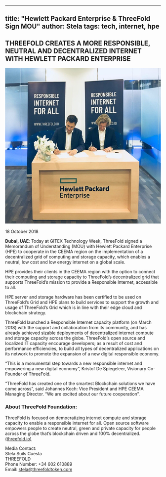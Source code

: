 
---
title: "Hewlett Packard Enterprise & ThreeFold Sign MOU"
author: Stela
tags: tech, internet, hpe
---


## THREEFOLD CREATES A MORE RESPONSIBLE, NEUTRAL AND DECENTRALIZED INTERNET WITH HEWLETT PACKARD ENTERPRISE

![Logo](../assets/images/mou.jpg)

18 October 2018

**Dubai, UAE**: Today at GITEX Technology Week, ThreeFold signed a Memorandum of Understanding (MOU) with Hewlett Packard Enterprise (HPE) to cooperate in the CEEMA region on the implementation of a decentralized grid of computing and storage capacity, which enables a neutral, low cost and low energy internet on a global scale. 

HPE provides their clients in the CEEMA region with the option to connect their computing and storage capacity to ThreeFold’s decentralized grid that supports ThreeFold’s mission to provide a Responsible Internet, accessible to all.

HPE server and storage hardware has been certified to be used on ThreeFold’s Grid and HPE plans to build services to support the growth and usage of ThreeFold’s Grid which is in line with their edge cloud and blockchain strategy.

ThreeFold launched a Responsible Internet capacity platform (on March 2018) with the support and collaboration from its community, and has already achieved sizable deployments of decentralized internet compute and storage capacity across the globe. ThreeFold’s open source and localized IT capacity encourage developers; as a result of cost and performance efficiencies, to build all types of decentralized applications on its network to promote the expansion of a new digital responsible economy. 

“This is a monumental step towards a new responsible internet and empowering a new digital economy“, Kristof De Spiegeleer, Visionary Co-Founder of ThreeFold.

 “ThreeFold has created one of the smartest Blockchain solutions we have come across”, said Johannes Koch: Vice President and HPE CEEMA Managing Director. “We are excited about our future cooperation”. 


### About ThreeFold Foundation:  
 
ThreeFold is focused on democratizing internet compute and storage capacity to enable a responsible internet for all.  Open source software empowers people to create neutral, green and private capacity for people across the globe that’s blockchain driven and 100% decentralized. [(threefold.io)](https://threefold.io/)
 
 
Media Contact:<br>
Stela Suils Cuesta<br>
THREEFOLD<br> 
Phone Number: +34 602 610889<br>
Email: stela@threefoldtoken.com<br>

